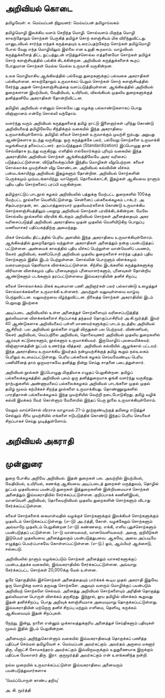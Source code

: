 # அறிவியல் கொடை

தமிழவேள்: ச. மெய்யப்பன்
நிறுவனர்: மெய்யப்பன் தமிழாய்வகம்

தமிழ்மொழி இலக்கிய வளம் செறிந்த மொழி. சொல்வளம் மிகுந்த மொழி காலந்தோறும் சொற்கள் பெருகித் தமிழ்ச் சொற் களஞ்சியம் மிக விரிந்துவிட்டது. மானுடவியல் சார்ந்த எந்தக் கருத்தையும் உரைப்பதற்கேற்ற சொற்கள் தமிழ்மொழி போல் வேறு எந்த மொழியிலும் இல்லை என உறுதி கூறலாம். வாழ்வியல் கருத்துக்களைத் திட்ட நுட்பத்துடன் எடுத்துச்சொல்ல எத்தனையோ சொற்கள் தமிழ்ச் சொற் களஞ்சியத்தில் பல்கிக் கிடக்கின்றன. அறிவியல் கருத்துக்களைக் கூறப் போதுமான சொற்கள் மெல்ல மெல்ல உருவாகி வருகின்றன.

உலக மொழியாகிய ஆங்கிலத்தில் பல்வேறு துறைகளுக்குப் பல்வகை அகராதிகள் பல்கியுள்ளன. காலந்தோறும் உருவாக்கப் பெறும் சொற்கள் சொற் களஞ்சியத்தில் சேர்ந்து அதன் சொற்களஞ்சியத்தை வளப்படுத்தியுள்ளன. ஆங்கிலத்தில் அறிவியல் துறைகளான இயற்பியல், வேதியியல், உயிரியல், விலங்கியல் முதலிய துறைகளுக்குத் தனித்தனியே அகராதிகள் தோன்றிவிட்டன.

தமிழில் அறிவியல் என்னும் சொல்லே புது வழக்கு பல்லாண்டுகளாகப் பொது விஞ்ஞானம் என்றே சொல்லி வந்தோம்.

﻿வளர்ந்து வரும் அறிவியல் கருத்துகளைத் தமிழ் நாட்டு இளைஞர்கள் புரிந்து கொண்டு அறிவியலைத் தமிழிலேயே சிந்திக்கும் வகையில் இந்த அகராதியை உருவாக்கியுள்ளோம். தமிழில் கலைச் சொற்கள் உருவாக்கும் முயற்சி ஐம்பது. அறுபது ஆண்டுகளாக நடந்து வருகிறது. ஒரு கருத்துக்கே பலர், பல்வேறு சொற்களை உருவாக்கி வழங்கிவரத் தலைப்பட்டனர். தரப்படுத்துதல் (Standardization) இப்பொழுது தான் செவ்விதாக நடந்து வருகிறது. எளிதில் எல்லோர்க்கும் புரியும் வகையில் இந்த அகராதியில் அறிவியல் சொற்கள் ஆங்கிலத்திலேயே அகர வரிசைப் படுத்தப்பட்டுள்ளன.
விடுதலைக்குப்பின் இந்திய மொழிகள் வீறுபெற்றன. கலைச் சொல்லாக்க முயற்சிகள் வீறு கொண்டன. அறிவியல் கல்வியின் வீச்சும் பன்மடங்காயிற்று அறிவியல் இதழ்களும் தோன்றின. அறிவியல் சொற்களின் பெருக்கமும் மும்மடங்காயிற்று. வானொலி, தொலைக்காட்சி, இதழ்கள் ஆகியவை நாளும் புதிய புதிய சொற்களைப் பரப்பி வருகின்றன.

தமிழ்நாட்டுப் பாடநூல் கழகம் அறிவியலில் பத்துக்கு மேற்பட்ட துறைகளில் 100க்கு மேற்பட்ட நூல்களை வெளியிட்டுள்ளது. சென்னைப் பல்கலைக்கழகம் டாக்டர். அ. சிதம்பரநாதன், கா. அப்பாத்துரையார் முதலியவர்களைக் கொண்டு உருவாக்கிய சொற்களஞ்சியத்திலும் பலநூறு அறிவியல் சொற்கள் பரவிக்கிடக்கின்றன. மேலே சொல்லிய நூல்களில் விரவிக் கிடக்கும் அறிவியல் சொற்கள் அனைத்தையும் அகர வரிசைப்படுத்தி அறிவியல் அகராதியை முதன் முதலில் வெளியிடுகிற பொறுப்பு மணிவாசகர் பதிப்பகத்திற்கு அமைந்தது.

மிகச் செவ்விய திட்டத்தில் பெரிய அளவில் இந்த அகராதியை உருவாக்கியுள்ளோம். ஆங்கிலத்தில் துறைதோறும் வந்துள்ள அகராதிகள் அனைத்தும் நன்கு பயன்படுத்தப் பட்டுள்ளன. அண்மைக் காலத்தில் புதிய வீச்சுப் பெற்றுள்ள வான்வெளிப் பயணம், லேசர் அறிவியல், கணிப்பொறி அறிவியல் முதலிய துறைகளைச் சார்ந்த புத்தம் புதிய சொற்களும் இதில் இடம் பெற்றுள்ளன. சொல்லின் பொருளும் விளக்கமும் வரையறையும் தெளிவாக விளக்கப்பட்டுள்ளன. சிற்சில இடங்களில் கருத்துக்களுக்கு விரிவான விளக்கமும் புதிய ﻿புனைவுகளும் புனைவாளர்களும், புனைவுகள் தோன்றிய ஆண்டுகளும் படங்களும் தரப்பட்டுள்ளமை இவ்வகராதியின் தனிச் சிறப்பு

கலைச் சொல்லாக்கம் மிகக் கடினமான பணி அறிஞர்கள் பலர் பல்லாண்டு உழைத்துச் சொல்லாக்கங்களை உருவாக்கி உள்ளனர். அவற்றுள் வலுவுள்ளவை வாழ்வு பெற்றுவிட்டன. வலுவற்றவை வீழ்ந்துவிட்டன. நிலைத்த சொற்கள் அகராதியில் இடம் பெறுவது இயற்கை

அடிப்படை அறிவியலில் உள்ள அனைத்துச் சொற்களையும் வரிசைப்படுத்தித் துல்லியமான விளக்கங்களைச் சிறப்பாகத் தந்தவர் தொகுப்பாசிரியர் அ.கி.மூர்த்தி. இவர் 40 ஆண்டுகளாக அறிவியலைப் பள்ளி மாணவர்களுக்குப் பாடம் நடத்திய அறிவியல் ஆசிரியர். பல அறிவியல் நூல்களை எழுதி விருதுகள் பல பெற்றவர். விண்ணியல், லேசர் அறிவியல், வெப்பநிலை அறிவியல், தொலையுணர் அறிவியல் முதலிய துறைகளில் ஆய்வுக் கட்டுரைகளும், நூல்களும் உருவாக்கியவர். இருமொழிப் புலமைமிக்கவர். விஞ்ஞானத்தின் நுட்பம் உணர்ந்த வித்தகர். அறிவியல் கல்வியில் ஆழங்கால் பட்டவர். இந்த அகராதியை உருவாக்கிய இவர்தம் நன்முயற்சிக்குத் தமிழ் கூறும் நல்உலகம் பெரிதும் கடமைப்பட்டுள்ளது. பெரிய பல்கலைக் கழகம் செய்யவேண்டிய பெரிய பணியினைத் தாம் ஒருவராகவே தனித்து நின்று செய்து சாதனை படைத்துள்ளார்.

அறிவியல் நூல்கள் இப்பொழுது மிகுதியாக எழுதப் பெறுகின்றன. தமிழ்ப் பல்கலைக்கழகத்தில் அறிவியல் புலம் ஒரு தனித்துறையாக ஓங்கி வளர்ந்து வருகிறது. நாற்பதுகளில் அண்ணாமலைப் பல்கலைக்கழகம் அறிவியல் பாடங்களை முதல் முதல் தமிழ் மூலம் கற்பிக்கச் சிறந்த நூல்களை உருவாக்கியது. தொண்ணூறுகளில் பாரதிதாசன் பல்கலைக்கழகம் இந்த முயற்சியில் வெற்றி நடைபோடுகிறது. தமிழ் வழிக் கல்வி இயக்கம் வேர் கொள்ளும் வேளையில் இந்தப் பெரு நூலை உருவாக்கியுள்ளோம்.

வெறும் வாய்ச்சொல் வீரராக வாழாமல் 21-ம் நூற்றாண்டிற்குத் தமிழை எடுத்துச் செல்லும் சீரிய முயற்சியில் எங்களை ஈடுபடுத்திக் கொண்டு இந்தப் பெரிய செயலைச் சிறப்பாகச் செய்து முடித்துள்ளோம்.

# அறிவியல் அகராதி

# முன்னுரை

துறை போகிய அறிவே அறிவியல். இதன் துறைகள் பல. அவற்றில் இயற்பியல், வேதியியல், உயிரியல், கணக்கு ஆகியவை அடிப்படைத் துறைகள் மருத்துவம், தொழில் நுட்பம் முதலியவை பயன்படு துறைகள் இத்துறைகளின் இன்றியமையாச் சொற்கள் அனைத்தும் இவ்வகராதியில் சேர்க்கப்பட்டுள்ளன. குறிப்பாகக் கணினிஇயல், வானவெளி அறிவியல், தொலையறிவியல் முதலிய துறைகளின் சொற்களும் விடாது சேர்க்கப்பட்டுள்ளன.

கலைச் சொற்களைக் கையாள்வதில் வழக்குச் சொற்களுக்கும் இலக்கியச் சொற்களுக்கும் முதலிடம் கொடுக்கப்பட்டுள்ளது. (எ-டு) அடர்த்தி, கோள். வழக்கேறும் சொற்களும் அவ்வாறே முதலிடம் பெறுகின்றன (எ-டு) கண்ணறை. எக்கி, எளிய புதுச்சொற்களும் பயன்படுத்தப் பட்டுள்ளன. (எ-டு வானவலவர், வானவெளிவலவர். அலகு, குறியீடுகள் இடுபெயர் முதலியவை அனைத்துலகும் பயன்படுத்துபவை. ஆகவே, அவை அப்படியே எழுத்துப் பெயர்ப்பாகவே கொள்ளப்பட்டுள்ளன. (எ-டு.) ஓம், ஆம்பியர் ஆக்சைடு, சல்பைடு.

அறிவியலில் நாளும் வழங்கப்படும் சொற்கள் அனைத்தும் வாசகர்களுக்குப் பயன்படத்தக்க வகையில், இவ்வகராதியில் சேர்க்கப்பட்டுள்ளன. அவ்வாறு சேர்க்கப்பட்ட சொற்கள் 20,000க்கு மேல் உள்ளன.

ஒரே தொகுதியில் இச்சொற்கள் அனைத்தையும் பார்க்கக் கூடிய முதல் அகராதி இதுவே. ஒரு மொழிக்கு வளம் தருவது சொற்களே. அதுவும் வளரும் மொழிக்குப் பயன்படும் அறிவியற் சொற்களே செல்வம். அனைத்து அறிவியல் சொற்களையும் அரிதின் தொகுத்து துல்லியமான பொருள் விளக்கம் தருகிறது. இந்நூல், தூய தமிழில் விளக்கம் கூறுவது இதன் தனிச்சிறப்பு. பொது அறிவுக் களஞ்சியமாக அமையுமாறு தொகுக்கப்பட்டுள்ளது. இவ்வகராதியின் மற்றொரு தனிச் சிறப்பு மற்றும் எளிமை, தெளிவு, சுருக்கம் ஆகியவையும் இதன் சிறப்புகள்.

நேற்று, இன்று, நாளை என்னும் முக்காலத்துக்குரிய அனைத்துச் செய்திகளும் பதிவுகள் மூலம் இதில் இடம் பெறுகின்றன.

அனைவரும் அறிந்துகொள்ளும் வகையில் இவ்வகராதியைத் தொகுக்கப் பணித்த பதிப்புச் செம்மல் தமிழவேள் ச. மெய்யப்பன் அவர்கட்கும். அவர்தம் அருமை மகனார் திரு. மீனாட்சி சோமசுந்தரம் அவர்கட்கும் இவ்விருவருக்கும் உறுதுணையாக இருக்கும் பதிப்பக மேலாளர் திரு. இரா. குருமூர்த்தி அவர்கட்கும் என் உளங்கனிந்த நன்றி.

நல்ல முறையில் உருவாக்கப்பட்டுள்ள இவ்வகராதியை அனைவரும் பயன்படுத்துவார்களாக

‘மெய்ப்பொருள் காண்ப தறிவு’

அ. கி. மூர்த்தி